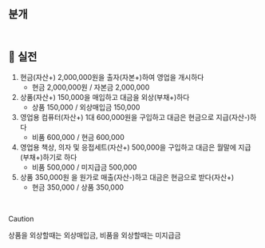 ## 분개

## <br/> 💊 실전

1. 현금(자산+) 2,000,000원을 출자(자본+)하여 영업을 개시하다
   * 현금 2,000,000원 / 자본금 2,000,000
2. 상품(자산+) 150,000을 매입하고 대금을 외상(부채+)하다
   * 상품 150,000 / 외상매입금 150,000
3. 영업용 컴퓨터(자산+) 1대 600,000원을 구입하고 대금은 현금으로 지급(자산-)하다
   * 비품 600,000 / 현금 600,000
4. 영업용 책상, 의자 및 응접세트(자산+) 500,000을 구입하고 대금은 월말에 지급(부채+)하기로 하다
   * 비품 500,000 / 미지급금 500,000
5. 상품 350,000원 을 원가로 매출(자산-)하고 대금은 현금으로 받다(자산+)
   * 현금 350,000 / 상품 350,000

<br>

> [!CAUTION]
>
> 상품을 외상할때는 외상매입금, 비품을 외상할때는 미지급금

